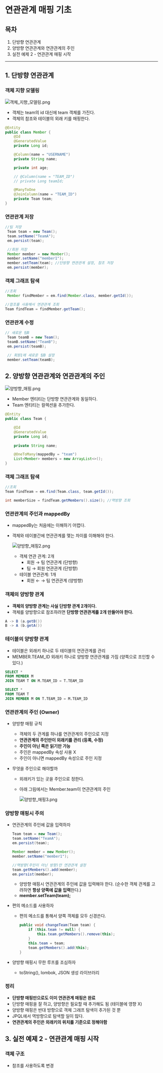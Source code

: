 # 연관관계 매핑 기초

## 목차

1. 단방향 연관관계
2. 양방향 연관관계와 연관관계의 주인
3. 실전 예제 2 - 연관관계 매핑 시작

------



## 1. 단방향 연관관계

### 객체 지향 모델링

![객체_지향_모델링.png](./image/객체_지향_모델링.png)

- 객체는 team의 id 대신에 team 객체를 가진다.
- 객체의 참조와 테이블의 외래 키를 매핑한다.

```java
@Entity
public class Member {
	@Id 
	@GeneratedValue
	private Long id;

	@Column(name = "USERNAME")
	private String name;

	private int age;

	// @Column(name = "TEAM_ID")
	// private Long teamId;

	@ManyToOne
	@JoinColumn(name = "TEAM_ID")
	private Team team;
}
```

### 연관관계 저장

```java
//팀 저장
 Team team = new Team();
 team.setName("TeamA");
 em.persist(team);

 //회원 저장
 Member member = new Member();
 member.setName("member1");
 member.setTeam(team); //단방향 연관관계 설정, 참조 저장
 em.persist(member);
```

### 객체 그래프 탐색

```java
//조회
 Member findMember = em.find(Member.class, member.getId());

//참조를 사용해서 연관관계 조회
Team findTeam = findMember.getTeam();
```

### 연관관계 수정

```java
// 새로운 팀B
 Team teamB = new Team();
 teamB.setName("TeamB");
 em.persist(teamB);

 // 회원1에 새로운 팀B 설정
 member.setTeam(teamB);
```



## 2. 양방향 연관관계와 연관관계의 주인

![양방향_매핑.png](./image/양방향_매핑1.png)

- Member 엔티티는 단방향 연관관계와 동일하다.
- Team 엔티티는 컬렉션을 추가한다.

```java
@Entity
public class Team {

	@Id 
	@GeneratedValue
	private Long id;
	
	private String name;

	@OneToMany(mappedBy = "team")
	List<Member> members = new ArrayList<>();
}
```

### 객체 그래프 탐색

```java
//조회
Team findTeam = em.find(Team.class, team.getId());

int memberSize = findTeam.getMembers().size(); //역방향 조회
```

### 연관관계의 주인과 mappedBy

- mappedBy는 처음에는 이해하기 어렵다.

- 객체와 테이블간에 연관관계를 맺는 차이를 이해해야 한다.

  ![양방향_매핑2.png](./image/양방향_매핑2.png)

  - 객체 연관 관계: 2개
    - 회원 → 팀 연관관계 (단방향)
    - 팀 → 회원 연관관계 (단방향)
  - 테이블 연관관계: 1개
    - 회원 ← → 팀 연관관계 (양방향)

### 객체의 양방향 관계

- **객체의 양방향 관계는 사실 단방향 관계 2개이다.**
- 객체를 양방향으로 참조하려면 **단방향 연관관계를 2개 만들어야 한다.**

```java
A -> B (a.getB())
B -> A (b.getA())
```

### 테이블의 양방향 관계

- 테이블은 외래키 하나로 두 테이블의 연관관계를 관리
- MEMBER.TEAM_ID 외래키 하나로 양방향 연관관계를 가짐 (양쪽으로 조인할 수 있다.)

```sql
SELECT *
FROM MEMBER M
JOIN TEAM T ON M.TEAM_ID = T.TEAM_ID

SELECT *
FROM TEAM T
JOIN MEMBER M ON T.TEAM_ID = M.TEAM_ID
```

### 연관관계의 주인 (Owner)

- 양방향 매핑 규칙

  - 객체의 두 관계를 하나를 연관관계의 주인으로 지정
  - **연관관계의 주인만이 외래키를 관리 (등록, 수정)**
  - **주인이 아닌 쪽은 읽기만 가능**
  - 주인은 mappedBy 속성 사용 X
  - 주인이 아니면 mappedBy 속성으로 주인 지정

- 무엇을 주인으로 해야할까

  - 외래키가 있는 곳을 주인으로 정한다.

  - 아래 그림에서는 Member.team이 연관관계의 주인

    ![양방향_매핑3.png](./image/양방향_매핑3.png)

### 양방향 매핑시 주의

- 연관관계의 주인에 값을 입력하자

  ```java
  Team team = new Team();
  team.setName("TeamA");
  em.persist(team);
  
  Member member = new Member();
  member.setName("member1");
  
  //역방향(주인이 아닌 방향)만 연관관계 설정
  team.getMembers().add(member);
  em.persist(member);
  ```

  - 양방향 매핑시 연관관계의 주인에 값을 입력해야 한다. (순수한 객체 관계를 고려하면 **항상 양쪽에 값을 입력**한다.)
  - **member.setTeam(team);**

- 편의 메소드를 사용하자

  - 편의 메소드를 통해서 양쪽 객체를 모두 신경쓴다.

    ```java
    public void changeTeam(Team team) {
    	if (this.team != null) {
    		this.team.getMembers().remove(this);
    	}
    	this.team = team;
    	team.getMembers().add(this);
    }
    ```

- 양방향 매핑시 무한 루프를 조심하자

  - toString(), lombok, JSON 생성 라이브러리

### 정리

- **단방향 매핑만으로도 이미 연관관계 매핑은 완료**
- 단방향 매핑을 잘 하고, 양방향은 필요할 때 추가해도 됨 (테이블에 영향 X)
- 양방향 매핑은 반대 방향으로 객체 그래프 탐색이 추가된 것 뿐
- JPQL에서 역방향으로 탐색할 일이 많다.
- **연관관계의 주인은 외래키의 위치를 기준으로 정해야함**



## 3. 실전 예제 2 - 연관관계 매핑 시작

### 객체 구조

- 참조를 사용하도록 변경